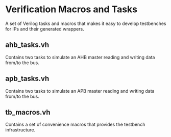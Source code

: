 # Verification Macros and Tasks
A set of Verilog tasks and macros that makes it easy to develop testbenches for IPs and their generated wrappers.

## ahb_tasks.vh
Contains two tasks to simulate an AHB master reading and writing data from/to the bus. 

## apb_tasks.vh
Contains two tasks to simulate an APB master reading and writing data from/to the bus.

## tb_macros.vh
Contains a set of convenience macros that provides the testbench infrastructure. 

